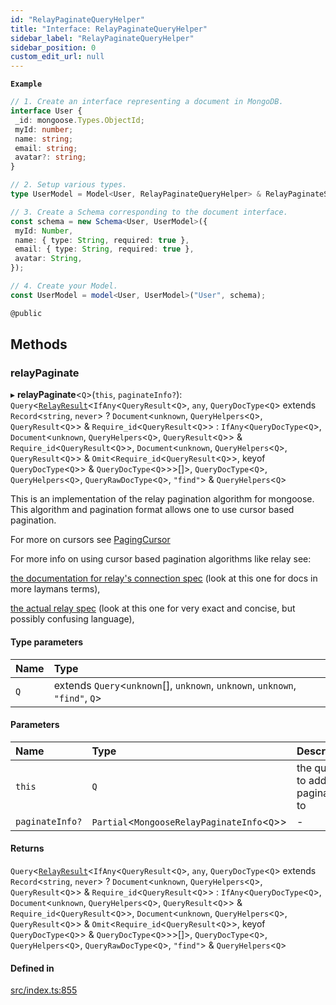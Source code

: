 ```yaml
---
id: "RelayPaginateQueryHelper"
title: "Interface: RelayPaginateQueryHelper"
sidebar_label: "RelayPaginateQueryHelper"
sidebar_position: 0
custom_edit_url: null
---
```


**`Example`**

```ts
// 1. Create an interface representing a document in MongoDB.
interface User {
 _id: mongoose.Types.ObjectId;
 myId: number;
 name: string;
 email: string;
 avatar?: string;
}

// 2. Setup various types.
type UserModel = Model<User, RelayPaginateQueryHelper> & RelayPaginateStatics;

// 3. Create a Schema corresponding to the document interface.
const schema = new Schema<User, UserModel>({
 myId: Number,
 name: { type: String, required: true },
 email: { type: String, required: true },
 avatar: String,
});

// 4. Create your Model.
const UserModel = model<User, UserModel>("User", schema);

@public
```

## Methods

### relayPaginate

▸ **relayPaginate**\<`Q`\>(`this`, `paginateInfo?`): `Query`\<[`RelayResult`](RelayResult.md)\<`IfAny`\<`QueryResult`\<`Q`\>, `any`, `QueryDocType`\<`Q`\> extends `Record`\<`string`, `never`\> ? `Document`\<`unknown`, `QueryHelpers`\<`Q`\>, `QueryResult`\<`Q`\>\> & `Require_id`\<`QueryResult`\<`Q`\>\> : `IfAny`\<`QueryDocType`\<`Q`\>, `Document`\<`unknown`, `QueryHelpers`\<`Q`\>, `QueryResult`\<`Q`\>\> & `Require_id`\<`QueryResult`\<`Q`\>\>, `Document`\<`unknown`, `QueryHelpers`\<`Q`\>, `QueryResult`\<`Q`\>\> & `Omit`\<`Require_id`\<`QueryResult`\<`Q`\>\>, keyof `QueryDocType`\<`Q`\>\> & `QueryDocType`\<`Q`\>\>\>[]\>, `QueryDocType`\<`Q`\>, `QueryHelpers`\<`Q`\>, `QueryRawDocType`\<`Q`\>, ``"find"``\> & `QueryHelpers`\<`Q`\>

This is an implementation of the relay pagination algorithm for mongoose. This algorithm and pagination format
allows one to use cursor based pagination.

For more on cursors see [PagingCursor](../modules.md#pagingcursor)

For more info on using cursor based pagination algorithms like relay see:

[the documentation for relay's connection spec](https://relay.dev/docs/guides/graphql-server-specification/) (look at this one for docs in more laymans terms),

[the actual relay spec](https://relay.dev/graphql/connections.htm) (look at this one for very exact and concise, but possibly confusing language),

#### Type parameters

| Name | Type |
| :------ | :------ |
| `Q` | extends `Query`\<`unknown`[], `unknown`, `unknown`, `unknown`, ``"find"``, `Q`\> |

#### Parameters

| Name | Type | Description |
| :------ | :------ | :------ |
| `this` | `Q` | the query to add pagination to |
| `paginateInfo?` | `Partial`\<`MongooseRelayPaginateInfo`\<`Q`\>\> | - |

#### Returns

`Query`\<[`RelayResult`](RelayResult.md)\<`IfAny`\<`QueryResult`\<`Q`\>, `any`, `QueryDocType`\<`Q`\> extends `Record`\<`string`, `never`\> ? `Document`\<`unknown`, `QueryHelpers`\<`Q`\>, `QueryResult`\<`Q`\>\> & `Require_id`\<`QueryResult`\<`Q`\>\> : `IfAny`\<`QueryDocType`\<`Q`\>, `Document`\<`unknown`, `QueryHelpers`\<`Q`\>, `QueryResult`\<`Q`\>\> & `Require_id`\<`QueryResult`\<`Q`\>\>, `Document`\<`unknown`, `QueryHelpers`\<`Q`\>, `QueryResult`\<`Q`\>\> & `Omit`\<`Require_id`\<`QueryResult`\<`Q`\>\>, keyof `QueryDocType`\<`Q`\>\> & `QueryDocType`\<`Q`\>\>\>[]\>, `QueryDocType`\<`Q`\>, `QueryHelpers`\<`Q`\>, `QueryRawDocType`\<`Q`\>, ``"find"``\> & `QueryHelpers`\<`Q`\>

#### Defined in

[src/index.ts:855](https://github.com/johnsonjo4531/mongoose-relay-paginate/blob/b343b43/src/index.ts#L855)
